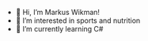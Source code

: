 - 👋 Hi, I’m Markus Wikman!
- 👀 I’m interested in sports and nutrition
- 🌱 I’m currently learning C#

